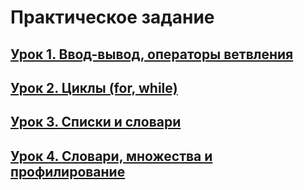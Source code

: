 # **Практическое задание**

## [**Урок 1. Ввод-вывод, операторы ветвления**](https://github.com/egorbos-geekbrains/knowing-python/tree/main/Lesson%201)

## [**Урок 2. Циклы (for, while)**](https://github.com/egorbos-geekbrains/knowing-python/tree/main/Lesson%202)

## [**Урок 3. Списки и словари**](https://github.com/egorbos-geekbrains/knowing-python/tree/main/Lesson%203)

## [**Урок 4. Словари, множества и профилирование**](https://github.com/egorbos-geekbrains/knowing-python/tree/main/Lesson%204)